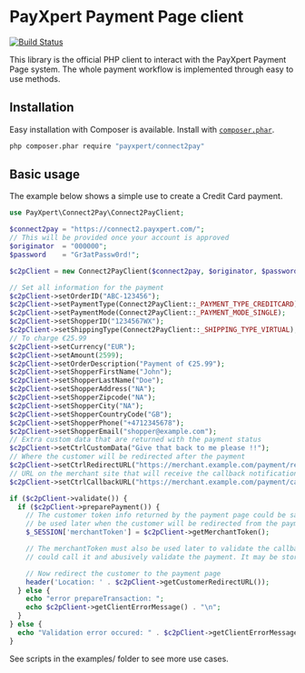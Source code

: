 PayXpert Payment Page client
============================

[![Build Status](https://travis-ci.org/PayXpert/connect2pay-php-client.svg?branch=master)](https://travis-ci.org/PayXpert/connect2pay-php-client)

This library is the official PHP client to interact with the PayXpert Payment Page system.
The whole payment workflow is implemented through easy to use methods.

Installation
------------

Easy installation with Composer is available.
Install with [`composer.phar`](http://getcomposer.org).

```sh
php composer.phar require "payxpert/connect2pay"
```

Basic usage
-----------

The example below shows a simple use to create a Credit Card payment.

```php
use PayXpert\Connect2Pay\Connect2PayClient;

$connect2pay = "https://connect2.payxpert.com/";
// This will be provided once your account is approved
$originator  = "000000";
$password    = "Gr3atPassw0rd!";

$c2pClient = new Connect2PayClient($connect2pay, $originator, $password);

// Set all information for the payment
$c2pClient->setOrderID("ABC-123456");
$c2pClient->setPaymentType(Connect2PayClient::_PAYMENT_TYPE_CREDITCARD);
$c2pClient->setPaymentMode(Connect2PayClient::_PAYMENT_MODE_SINGLE);
$c2pClient->setShopperID("1234567WX");
$c2pClient->setShippingType(Connect2PayClient::_SHIPPING_TYPE_VIRTUAL);
// To charge €25.99
$c2pClient->setCurrency("EUR");
$c2pClient->setAmount(2599);
$c2pClient->setOrderDescription("Payment of €25.99");
$c2pClient->setShopperFirstName("John");
$c2pClient->setShopperLastName("Doe");
$c2pClient->setShopperAddress("NA");
$c2pClient->setShopperZipcode("NA");
$c2pClient->setShopperCity("NA");
$c2pClient->setShopperCountryCode("GB");
$c2pClient->setShopperPhone("+4712345678");
$c2pClient->setShopperEmail("shopper@example.com");
// Extra custom data that are returned with the payment status
$c2pClient->setCtrlCustomData("Give that back to me please !!");
// Where the customer will be redirected after the payment
$c2pClient->setCtrlRedirectURL("https://merchant.example.com/payment/redirect");
// URL on the merchant site that will receive the callback notification
$c2pClient->setCtrlCallbackURL("https://merchant.example.com/payment/callback");

if ($c2pClient->validate()) {
  if ($c2pClient->preparePayment()) {
    // The customer token info returned by the payment page could be saved in session (may
    // be used later when the customer will be redirected from the payment page)
    $_SESSION['merchantToken'] = $c2pClient->getMerchantToken();

    // The merchantToken must also be used later to validate the callback to avoid that anyone
    // could call it and abusively validate the payment. It may be stored in local database for this.

    // Now redirect the customer to the payment page
    header('Location: ' . $c2pClient->getCustomerRedirectURL());
  } else {
    echo "error prepareTransaction: ";
    echo $c2pClient->getClientErrorMessage() . "\n";
  }
} else {
  echo "Validation error occured: " . $c2pClient->getClientErrorMessage() . "\n";
}
```

See scripts in the examples/ folder to see more use cases.